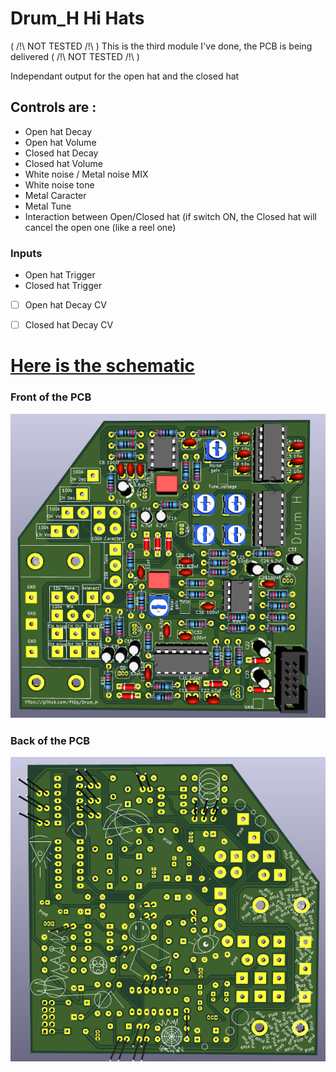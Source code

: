 
# Drum_H Hi Hats

( /!\ NOT TESTED /!\ ) 
This is the third module I've done, the PCB is being delivered
 ( /!\ NOT TESTED /!\ )

Independant output for the open hat and the closed hat

## Controls are :

 - Open hat Decay
 - Open hat Volume
 - Closed hat Decay
 - Closed hat Volume
 - White noise / Metal noise MIX
 - White noise tone
 - Metal Caracter
 - Metal Tune
 - Interaction between Open/Closed hat (if switch ON, the Closed hat will cancel the open one (like a reel one)

### Inputs

 - Open hat Trigger
 - Closed hat Trigger
 - [ ] Open hat Decay CV
 - [ ] Closed hat Decay CV


# [Here is the schematic](https://github.com/Pl0p/Modular_Synth/blob/main/Drum-H/Drum_H_v2.pdf)

### Front of the PCB 
![Here is the front](https://github.com/Pl0p/Modular_Synth/blob/main/Drum-H/Sources/Front.png)

### Back of the PCB

![Here is the back](https://github.com/Pl0p/Modular_Synth/blob/main/Drum-H/Sources/Back.png)
